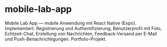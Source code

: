# mobile-lab-app
Mobile Lab App — mobile Anwendung mit React Native (Expo). Implementiert: Registrierung und Authentifizierung, Benutzerprofil mit Foto, Echtzeit-Chat, Erstellung von Nachrichten, Feedback-Versand per E-Mail und Push-Benachrichtigungen. Portfolio-Projekt.
